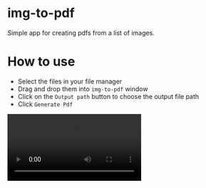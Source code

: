 # img-to-pdf

Simple app for creating pdfs from a list of images. 

# How to use

- Select the files in your file manager
- Drag and drop them into `img-to-pdf` window
- Click on the `Output path` button to choose the output file path
- Click `Generate Pdf`

<video src="./assets/screen_rec.webm"></video>

